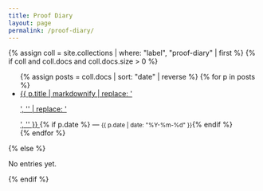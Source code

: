 ```yaml
---
title: Proof Diary
layout: page
permalink: /proof-diary/
---
```


{% assign coll = site.collections | where: "label", "proof-diary" | first %}
{% if coll and coll.docs and coll.docs.size > 0 %}
<ul>
  {% assign posts = coll.docs | sort: "date" | reverse %}
  {% for p in posts %}
    <li>
      <a href="{{ p.url | relative_url }}">
        {{ p.title | markdownify | replace: '<p>', '' | replace: '</p>', '' }}
      </a>
      {% if p.date %} — <small>{{ p.date | date: "%Y-%m-%d" }}</small>{% endif %}
    </li>
  {% endfor %}
</ul>
{% else %}
<p>No entries yet.</p>
{% endif %}

<!-- MathJax for LaTeX in titles on this page -->
<script>
  window.MathJax = {
    tex: {
      inlineMath: [['$', '$'], ['\\(', '\\)']],
      displayMath: [['$$','$$'], ['\\[','\\]']]
    }
  };
</script>
<script id="MathJax-script" async
  src="https://cdn.jsdelivr.net/npm/mathjax@3/es5/tex-mml-chtml.js"></script>

